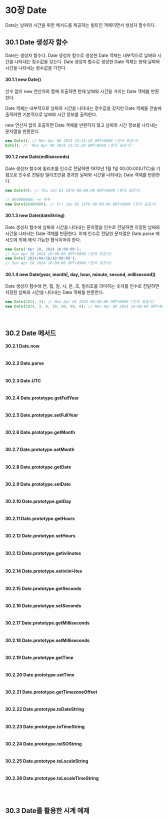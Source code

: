 # 30장 Date

Date는 날짜와 시간을 위한 메서드를 제공하는 빌트인 객체이면서 생성자 함수이다.

## 30.1 Date 생성자 함수

Date는 생성자 함수다. Date 생성자 함수로 생성한 Date 객체는 내부적으로 날짜와 시간을 나타내는 정수값을 갖는다.
Date 생성자 함수로 생성한 Date 객체는 현재 날짜와 시간을 나타내는 정수값을 가진다.

#### 30.1.1 new Date()

인수 없이 new 연산자와 함께 호출하면 현재 날짜와 시간을 가지는 Date 객체를 반환한다.

Date 객체는 내부적으로 날짜와 시간을 나타내는 정수값을 갖지만 Date 객체를 콘솔에 출력하면 기본적으로 날짜와 시간 정보를 출력한다.

new 연산자 없이 호출하면 Date 객체를 반환하지 않고 날짜와 시간 정보를 나타내는 문자열을 반환한다.

```javascript
new Date(); // Mon Apr 08 2024 23:51:29 GMT+0900 (한국 표준시)
Date(); // 'Mon Apr 08 2024 23:51:29 GMT+0900 (한국 표준시)'
```

#### 30.1.2 new Date(milliseconds)

Date 생성자 함수에 밀리초를 인수로 전달하면 1970년 1월 1일 00:00:00(UTC)을 기점으로 인수로 전달된 밀리초만큼 경과한 날짜와 시간을 나타내는 Date 객체를 반환한다.

```javascript
new Date(0); // Thu Jan 01 1970 09:00:00 GMT+0900 (한국 표준시)

// 86400000ms == 하루
new Date(86400000); // Fri Jan 02 1970 09:00:00 GMT+0900 (한국 표준시)
```

#### 30.1.3 new Date(dateString)

Date 생성자 함수에 날짜와 시간을 나타내는 문자열을 인수로 전달하면 지정된 날짜와 시간을 나타내는 Date 객체를 반환한다. 이때 인수로 전달한 문자열은 Date.parse 메서드에 의해 해석 가능한 형식이어야 한다.

```javascript
new Date('Apr 28, 2024 10:00:00');
// Sun Apr 28 2024 10:00:00 GMT+0900 (한국 표준시)
new Date('2024/04/28/10:00:00');
// Sun Apr 28 2024 10:00:00 GMT+0900 (한국 표준시)
```

#### 30.1.4 new Date(year, month[, day, hour, minute, second, millisecond])

Date 생성자 함수에 연, 월, 일, 시, 분, 초, 밀리초를 의미하는 숫자를 인수로 전달하면 지정된 날짜와 시간을 나타내는 Date 객체를 반환한다.

```javascript
new Date(2024, 3); // Mon Apr 01 2024 00:00:00 GMT+0900 (한국 표준시)
new Date(2024, 3, 8, 10, 00, 00, 0); // Mon Apr 08 2024 10:00:00 GMT+0900 (한국 표준시)
```

<br>

## 30.2 Date 메서드

#### 30.2.1 Date.now

```javascript

```

#### 30.2.2 Date.parse

```javascript

```

#### 30.2.3 Date.UTC

```javascript

```

#### 30.2.4 Date.prototype.getFullYear

```javascript

```

#### 30.2.5 Date.prototype.setFullYear

```javascript

```

#### 30.2.6 Date.prototype.getMonth

```javascript

```

#### 30.2.7 Date.prototype.setMonth

```javascript

```

#### 30.2.8 Date.prototype.getDate

```javascript

```

#### 30.2.9 Date.prototype.setDate

```javascript

```

#### 30.2.10 Date.prototype.getDay

```javascript

```

#### 30.2.11 Date.prototype.getHours

```javascript

```

#### 30.2.12 Date.prototype.setHours

```javascript

```

#### 30.2.13 Date.prototype.getiviinutes

```javascript

```

#### 30.2.14 Date.prototype.setiviin나tes

```javascript

```

#### 30.2.15 Date.prototype.getSeconds

```javascript

```

#### 30.2.16 Date.prototype.setSeconds

```javascript

```

#### 30.2.17 Date.prototype.getMilliseconds

```javascript

```

#### 30.2.18 Date.prototype.setMilliseconds

```javascript

```

#### 30.2.19 Date.prototype.getTime

```javascript

```

#### 30.2.20 Date.prototype.setTime

```javascript

```

#### 30.2.21 Date.prototype.getTimezoneOffset

```javascript

```

#### 30.2.22 Date.prototype.toDateString

```javascript

```

#### 30.2.23 Date.prototype.toTimeString

```javascript

```

#### 30.2.24 Date.prototype.toISOString

```javascript

```

#### 30.2.25 Date.prototype.toLocaleString

```javascript

```

#### 30.2.26 Date.prototype.toLocaleTimeString

```javascript

```

<br>

## 30.3 Date를 활용한 시계 예제 

```javascript

```
